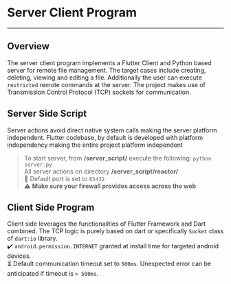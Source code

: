 # Server Client Program
---
## Overview
The server client program implements a Flutter Client and Python based server for remote file management. The target cases include creating, deleting, viewing and editing a file. Additionally the user can execute `restricted` remote commands at the server. The project makes use of Transmission Control Protocol (TCP) sockets for communication. 
 
## Server Side Script
Server actions avoid direct native system calls making the server platform independent. Flutter codebase, by default is developed with platform independency making the entire project platform independent  
> To start server, from **/server_script/** execute the following:
> `python server.py`  
> All server actions on directory **/server_script/reactor/**  
> :electric_plug: Default port is set to `65432`  
> :warning: **Make sure your firewall provides access across the web**

## Client Side Program
Client side leverages the functionalities of Flutter Framework and Dart combined. The TCP logic is purely based on dart or specifically `Socket` class of  `dart:io` library.  
:heavy_check_mark: `android.permission.INTERNET` granted at install time for targeted android devices.  
:hourglass_flowing_sand: Default communication timeout set to `500ms`. Unexpected error can be anticipated if timeout is `> 500ms`.




